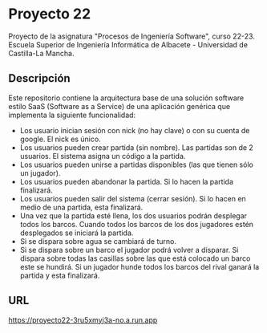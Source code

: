 # Proyecto 22
Proyecto de la asignatura "Procesos de Ingeniería Software", curso 22-23.
Escuela Superior de Ingeniería Informática de Albacete - Universidad de Castilla-La Mancha.

## Descripción
Este repositorio contiene la arquitectura base de una solución software estilo SaaS (Software as a Service) de una aplicación genérica que implementa la siguiente funcionalidad:
- Los usuario inician sesión con nick (no hay clave) o con su cuenta de google. El nick es único.
- Los usuarios pueden crear partida (sin nombre). Las partidas son de 2 usuarios. El sistema asigna un código a la partida.
- Los usuarios pueden unirse a partidas disponibles (las que tienen sólo un jugador).
- Los usuarios pueden abandonar la partida. Si lo hacen la partida finalizará.
- Los usuarios pueden salir del sistema (cerrar sesión). Si lo hacen en medio de una partida, esta finalizará.
- Una vez que la partida esté llena, los dos usuarios podrán desplegar todos los barcos. Cuando todos los barcos de los dos jugadores estén desplegados se iniciará la partida.
- Si se dispara sobre agua se cambiará de turno.
- Si se dispara sobre un barco el jugador podrá volver a disparar. Si dispara sobre todas las casillas sobre las que está colocado un barco este se hundirá. Si un jugador hunde todos los barcos del rival ganará la partida y esta finalizará.

## URL
https://proyecto22-3ru5xmyj3a-no.a.run.app